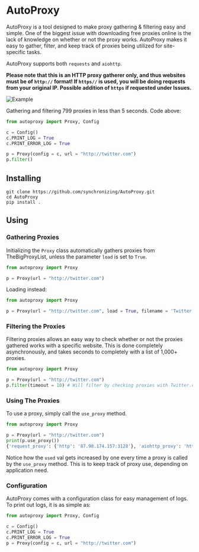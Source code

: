 # AutoProxy

AutoProxy is a tool designed to make proxy gathering & filtering easy and simple. One of the biggest issue with downloading free proxies online is the lack of knowledge on whether or not the proxy works. AutoProxy makes it easy to gather, filter, and keep track of proxies being utilized for site-specific tasks.

AutoProxy supports both `requests` and `aiohttp`. 

**Please note that this is an HTTP proxy gatherer only, and thus websites must be of ```http://``` format! If ```https//``` is used, you will be doing requests from your original IP. Possible addition of ```https``` if requested under Issues.**

![Example](https://i.imgur.com/DcbcfM4.png)

Gathering and filtering 799 proxies in less than 5 seconds. Code above:

```Python
from autoproxy import Proxy, Config

c = Config()
c.PRINT_LOG = True
c.PRINT_ERROR_LOG = True

p = Proxy(config = c, url = "http://twitter.com")
p.filter()
```

## Installing

```
git clone https://github.com/synchronizing/AutoProxy.git
cd AutoProxy
pip install .
```

## Using

### Gathering Proxies

Initializing the `Proxy` class automatically gathers proxies from TheBigProxyList, unless the parameter `load` is set to `True`.
```Python
from autoproxy import Proxy

p = Proxy(url = "http://twitter.com")
```

Loading instead:

```Python
from autoproxy import Proxy

p = Proxy(url = "http://twitter.com", load = True, filename = 'Twitter', directory = '/')
```

### Filtering the Proxies

Filtering proxies allows an easy way to check whether or not the proxies gathered works with a specific website. This is done completely asynchronously, and takes seconds to completely with a list of 1,000+ proxies.

```Python
from autoproxy import Proxy

p = Proxy(url = "http://twitter.com")
p.filter(timeout = 10) # Will filter by checking proxies with Twitter.com
```

### Using The Proxies

To use a proxy, simply call the `use_proxy` method.

```Python
from autoproxy import Proxy

p = Proxy(url = "http://twitter.com")
print(p.use_proxy())
{'request_proxy': {'http': '87.98.174.157:3128'}, 'aiohttp_proxy': 'http://87.98.174.157:3128', 'pull_time': 0.24773406982421875, 'used': 1}
```

Notice how the `used` val gets increased by one every time a proxy is called by the `use_proxy` method. This is to keep track of proxy use, depending on application need.

### Configuration

AutoProxy comes with a configuration class for easy management of logs. To print out logs, it is as simple as:

```Python
from autoproxy import Proxy, Config

c = Config()
c.PRINT_LOG = True
c.PRINT_ERROR_LOG = True
p = Proxy(config = c, url = "http://twitter.com")
```
